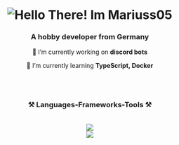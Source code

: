 <h1 align="center">
    <img src="https://readme-typing-svg.herokuapp.com?font=Anta&size=35&pause=1000&color=FFFFFF&center=true&vCenter=true&width=435&lines=Hello+There!;%F0%9F%91%8B+I'm+Mariuss05!" alt="Hello There! Im Mariuss05" />
</h1>

<h3 align="center">A hobby developer from Germany</h3>

<div align="center">
 
 🔭 I’m currently working on **discord bots**
 
 🌱 I’m currently learning **TypeScript, Docker**
 
 </div>
 <br/>
<br/>
<h3 align="center">⚒️ Languages-Frameworks-Tools ⚒️</h3>
<br/>
<div align="center">
    <img src="https://skillicons.dev/icons?i=html,css,javascript,typescript,nodejs" />
    <br>
    <img src="https://skillicons.dev/icons?i=react,express,mongodb,mysql,vscode,github,git" />
</div>
<br/>
<br/>
